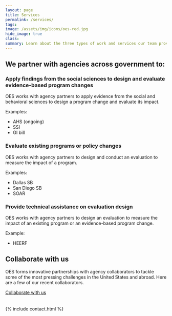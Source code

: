 ```yaml
---
layout: page
title: Services
permalink: /services/
tags: 
image: /assets/img/icons/oes-red.jpg
hide_image: true
class:
summary: Learn about the three types of work and services our team provides.
---
```


<h2>We partner with agencies across government to:</h2>
<h3>Apply findings from the social sciences to design and evaluate evidence-based program changes</h3>
OES works with agency partners to apply evidence from the social and behavioral sciences to design a program change and evaluate its impact. 

Examples: 
- AHS (ongoing)
- SSI 
- GI bill 


<h3>Evaluate existing programs or policy changes</h3>
OES works with agency partners to design and conduct an evaluation to measure the impact of a program.


Examples:
- Dallas SB 
- San Diego SB
- SOAR


<h3> Provide technical assistance on evaluation design</h3>
OES works with agency partners to design an evaluation to measure the impact of an existing program or an evidence-based program change.


Example:
- HEERF

<section class="usa-section bg-secondary-lighter">
  <section class="grid-container">
    <h2>Collaborate with us</h2>
    <p>OES forms innovative partnerships with agency collaborators to tackle some of the most pressing challenges in the United States and abroad. Here are a few of our recent collaborators.</p>
  <a class="usa-button" href="{{site.baseurl}}/opps">Collaborate with us</a>
  </section>
<br><br>
<section class="usa-section bg-white">
  {% include contact.html %}
</section>

